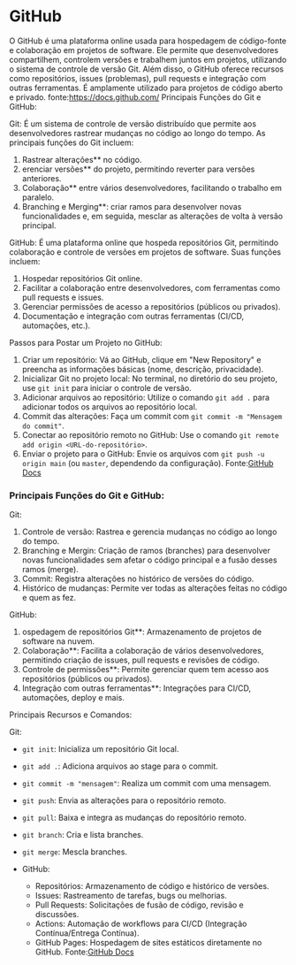 # GitHub
O GitHub é uma plataforma online usada para hospedagem de código-fonte e colaboração em projetos de software. Ele permite que desenvolvedores compartilhem, controlem versões e trabalhem juntos em projetos, utilizando o sistema de controle de versão Git. Além disso, o GitHub oferece recursos como repositórios, issues (problemas), pull requests e integração com outras ferramentas. É amplamente utilizado para projetos de código aberto e privado.
fonte:https://docs.github.com/
Principais Funções do Git e GitHub:

 Git: É um sistema de controle de versão distribuído que permite aos desenvolvedores rastrear mudanças no código ao longo do tempo. As principais funções do Git incluem:
  1. Rastrear alterações** no código.
  2. erenciar versões** do projeto, permitindo reverter para versões anteriores.
  3. Colaboração** entre vários desenvolvedores, facilitando o trabalho em paralelo.
  4. Branching e Merging**: criar ramos para desenvolver novas funcionalidades e, em seguida, mesclar as alterações de volta à versão principal.

GitHub: É uma plataforma online que hospeda repositórios Git, permitindo colaboração e controle de versões em projetos de software. Suas funções incluem:
  1. Hospedar repositórios Git online.
  2. Facilitar a colaboração entre desenvolvedores, com ferramentas como pull requests e issues.
  3. Gerenciar permissões de acesso a repositórios (públicos ou privados).
  4. Documentação e integração com outras ferramentas (CI/CD, automações, etc.).

Passos para Postar um Projeto no GitHub:

1. Criar um repositório: Vá ao GitHub, clique em "New Repository" e preencha as informações básicas (nome, descrição, privacidade).
2. Inicializar Git no projeto local: No terminal, no diretório do seu projeto, use `git init` para iniciar o controle de versão.
3. Adicionar arquivos ao repositório: Utilize o comando `git add .` para adicionar todos os arquivos ao repositório local.
4. Commit das alterações: Faça um commit com `git commit -m "Mensagem do commit"`.
5. Conectar ao repositório remoto no GitHub: Use o comando `git remote add origin <URL-do-repositório>`.
6. Enviar o projeto para o GitHub: Envie os arquivos com `git push -u origin main` (ou `master`, dependendo da configuração).
 Fonte:[GitHub Docs](https://docs.github.com/en/github)
### Principais Funções do Git e GitHub:

Git:
  1. Controle de versão: Rastrea e gerencia mudanças no código ao longo do tempo.
  2. Branching e Mergin: Criação de ramos (branches) para desenvolver novas funcionalidades sem afetar o código principal e a fusão desses ramos (merge).
  3. Commit: Registra alterações no histórico de versões do código.
  4. Histórico de mudanças: Permite ver todas as alterações feitas no código e quem as fez.

GitHub:
  1. ospedagem de repositórios Git**: Armazenamento de projetos de software na nuvem.
  2. Colaboração**: Facilita a colaboração de vários desenvolvedores, permitindo criação de issues, pull requests e revisões de código.
  3. Controle de permissões**: Permite gerenciar quem tem acesso aos repositórios (públicos ou privados).
  4. Integração com outras ferramentas**: Integrações para CI/CD, automações, deploy e mais.

 Principais Recursos e Comandos:

Git:
  - `git init`: Inicializa um repositório Git local.
  - `git add .`: Adiciona arquivos ao stage para o commit.
  - `git commit -m "mensagem"`: Realiza um commit com uma mensagem.
  - `git push`: Envia as alterações para o repositório remoto.
  - `git pull`: Baixa e integra as mudanças do repositório remoto.
  - `git branch`: Cria e lista branches.
  - `git merge`: Mescla branches.

- GitHub:
  - Repositórios: Armazenamento de código e histórico de versões.
  - Issues: Rastreamento de tarefas, bugs ou melhorias.
  - Pull Requests: Solicitações de fusão de código, revisão e discussões.
  - Actions: Automação de workflows para CI/CD (Integração Contínua/Entrega Contínua).
  - GitHub Pages: Hospedagem de sites estáticos diretamente no GitHub.
 Fonte:[GitHub Docs](https://docs.github.com/en/github)
